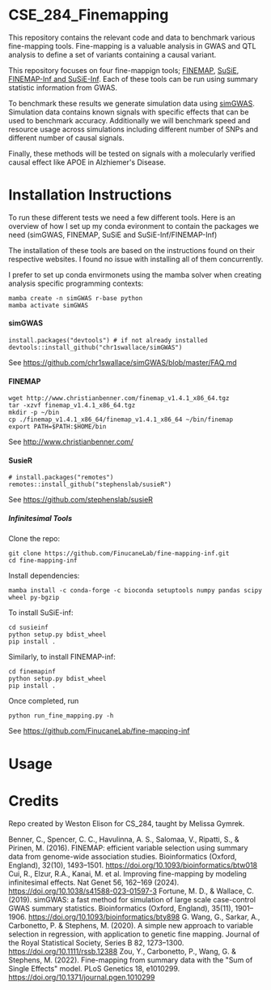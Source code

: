 # CSE_284_Finemapping
This repository contains the relevant code and data to benchmark various fine-mapping tools. Fine-mapping is a valuable analysis in GWAS and QTL analysis to define a set of variants containing a causal variant.  

This repository focuses on four fine-mappign tools; [FINEMAP](http://www.christianbenner.com/), [SuSiE](https://github.com/stephenslab/susieR), [FINEMAP-Inf and SuSiE-Inf](https://github.com/FinucaneLab/fine-mapping-inf). Each of these tools can be run using summary statistic information from GWAS.  

To benchmark these results we generate simulation data using [simGWAS](https://github.com/chr1swallace/simGWAS). Simulation data contains known signals with specific effects that can be used to benchmark accuracy. Additionally we will benchmark speed and resource usage across simulations including different number of SNPs and different number of causal signals.  

Finally, these methods will be tested on signals with a molecularly verified causal effect like APOE in Alzhiemer's Disease.

# Installation Instructions
To run these different tests we need a few different tools. Here is an overview of how I set up my conda evironment to
contain the packages we need (simGWAS, FINEMAP, SuSiE and SuSiE-Inf/FINEMAP-Inf)  

The installation of these tools are based on the instructions found on their respective websites. I found no issue with installing all of them concurrently.  

I prefer to set up conda envirmonets using the mamba solver when creating analysis specific programming contexts:

```
mamba create -n simGWAS r-base python
mamba activate simGWAS
```

#### simGWAS
```
install.packages("devtools") # if not already installed
devtools::install_github("chr1swallace/simGWAS")
```

See https://github.com/chr1swallace/simGWAS/blob/master/FAQ.md

#### FINEMAP
```
wget http://www.christianbenner.com/finemap_v1.4.1_x86_64.tgz
tar -xzvf finemap_v1.4.1_x86_64.tgz
mkdir -p ~/bin
cp ./finemap_v1.4.1_x86_64/finemap_v1.4.1_x86_64 ~/bin/finemap
export PATH=$PATH:$HOME/bin
```

See http://www.christianbenner.com/

#### SusieR
```
# install.packages("remotes")
remotes::install_github("stephenslab/susieR")
```

See https://github.com/stephenslab/susieR

##### Infinitesimal Tools
Clone the repo:
```
git clone https://github.com/FinucaneLab/fine-mapping-inf.git
cd fine-mapping-inf
```
Install dependencies:
```
mamba install -c conda-forge -c bioconda setuptools numpy pandas scipy wheel py-bgzip
```
To install SuSiE-inf:
```
cd susieinf
python setup.py bdist_wheel
pip install .
```
Similarly, to install FINEMAP-inf:
```
cd finemapinf
python setup.py bdist_wheel
pip install .
```
Once completed, run  
```
python run_fine_mapping.py -h
```

See https://github.com/FinucaneLab/fine-mapping-inf

# Usage

# Credits
Repo created by Weston Elison for CS_284, taught by Melissa Gymrek. 

Benner, C., Spencer, C. C., Havulinna, A. S., Salomaa, V., Ripatti, S., & Pirinen, M. (2016). FINEMAP: efficient variable selection using summary data from genome-wide association studies. Bioinformatics (Oxford, England), 32(10), 1493–1501. https://doi.org/10.1093/bioinformatics/btw018
Cui, R., Elzur, R.A., Kanai, M. et al. Improving fine-mapping by modeling infinitesimal effects. Nat Genet 56, 162–169 (2024). https://doi.org/10.1038/s41588-023-01597-3
Fortune, M. D., & Wallace, C. (2019). simGWAS: a fast method for simulation of large scale case-control GWAS summary statistics. Bioinformatics (Oxford, England), 35(11), 1901–1906. https://doi.org/10.1093/bioinformatics/bty898
G. Wang, G., Sarkar, A., Carbonetto, P. & Stephens, M. (2020). A simple new approach to variable selection in regression, with application to genetic fine mapping. Journal of the Royal Statistical Society, Series B 82, 1273–1300. https://doi.org/10.1111/rssb.12388
Zou, Y., Carbonetto, P., Wang, G. & Stephens, M. (2022). Fine-mapping from summary data with the "Sum of Single Effects" model. PLoS Genetics 18, e1010299. https://doi.org/10.1371/journal.pgen.1010299

